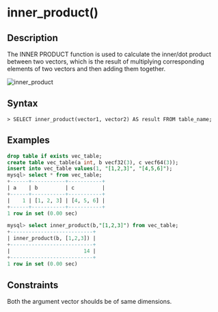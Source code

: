 # **inner_product()**

## **Description**

The INNER PRODUCT function is used to calculate the inner/dot product between two vectors, which is the result of multiplying corresponding elements of two vectors and then adding them together.

![inner_product](https://github.com/matrixorigin/artwork/blob/main/docs/reference/vector/inner_product.png?raw=true)

## **Syntax**

```
> SELECT inner_product(vector1, vector2) AS result FROM table_name;
```

## **Examples**

```sql
drop table if exists vec_table;
create table vec_table(a int, b vecf32(3), c vecf64(3));
insert into vec_table values(1, "[1,2,3]", "[4,5,6]");
mysql> select * from vec_table;
+------+-----------+-----------+
| a    | b         | c         |
+------+-----------+-----------+
|    1 | [1, 2, 3] | [4, 5, 6] |
+------+-----------+-----------+
1 row in set (0.00 sec)

mysql> select inner_product(b,"[1,2,3]") from vec_table;
+---------------------------+
| inner_product(b, [1,2,3]) |
+---------------------------+
|                        14 |
+---------------------------+
1 row in set (0.00 sec)
```

## **Constraints**

Both the argument vector shoulds be of same dimensions.
